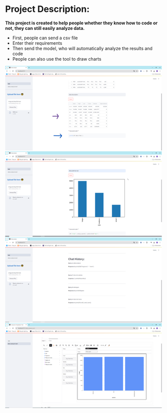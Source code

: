 ﻿# Project Description:
**This project is created to help people whether they know how to code or not, they can still easily analyze data.**

- First, people can send a csv file
- Enter their requirements
- Then send the model, who will automatically analyze the results and code
- People can also use the tool to draw charts

![](image/anh_1.png)
![](image/anh_2.png)
![](image/anh_4.png)
![](image/anh_5.png)



